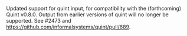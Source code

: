 Updated support for quint input, for compatibility with the (forthcoming) Quint
v0.8.0. Output from earlier versions of quint will no longer be supported. See
#2473 and https://github.com/informalsystems/quint/pull/689.

